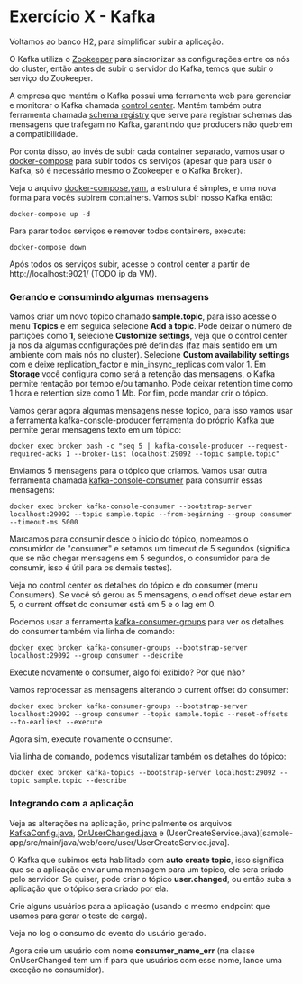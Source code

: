 # Exercício X - Kafka

Voltamos ao banco H2, para simplificar subir a aplicação. 


O Kafka utiliza o [Zookeeper](https://zookeeper.apache.org/) para sincronizar as configurações entre os nós do cluster, então antes de subir o servidor do Kafka, temos que subir o serviço do Zookeeper.

A empresa que mantém o Kafka possui uma ferramenta web para gerenciar e monitorar o Kafka chamada [control center](https://docs.confluent.io/platform/current/control-center/index.html). Mantém também outra ferramenta chamada [schema registry](https://docs.confluent.io/platform/current/control-center/index.html) que serve para registrar schemas das mensagens que trafegam no Kafka, garantindo que producers não quebrem a compatibilidade.

Por conta disso, ao invés de subir cada container separado, vamos usar o [docker-compose](https://docs.docker.com/compose/) para subir todos os serviços (apesar que para usar o Kafka, só é necessário mesmo o Zookeeper e o Kafka Broker).

Veja o arquivo [docker-compose.yam](docker-compose.yml), a estrutura é simples, e uma nova forma para vocês subirem containers. Vamos subir nosso Kafka então:

```
docker-compose up -d
```

Para parar todos serviços e remover todos containers, execute:

```
docker-compose down
```

Após todos os serviços subir, acesse o control center a partir de http://localhost:9021/ (TODO ip da VM).

### Gerando e consumindo algumas mensagens

Vamos criar um novo tópico chamado **sample.topic**, para isso acesse o menu **Topics** e em seguida selecione **Add a topic**. Pode deixar o número de partições como **1**, selecione **Customize settings**, veja que o control center já nos da algumas configurações pré definidas (faz mais sentido em um ambiente com mais nós no cluster). Selecione **Custom availability settings** com e deixe replication_factor e min_insync_replicas com valor 1. Em **Storage** você configura como será a retenção das mensagens, o Kafka permite rentação por tempo e/ou tamanho. Pode deixar retention time como 1 hora e retention size como 1 Mb. Por fim, pode mandar crir o tópico.

Vamos gerar agora algumas mensagens nesse topico, para isso vamos usar a ferramenta [kafka-console-producer](https://docs.cloudera.com/runtime/7.2.7/kafka-managing/topics/kafka-manage-cli-producer.html) ferramenta do próprio Kafka que permite gerar mensagens texto em um tópico: 

```
docker exec broker bash -c "seq 5 | kafka-console-producer --request-required-acks 1 --broker-list localhost:29092 --topic sample.topic"
```

Enviamos 5 mensagens para o tópico que criamos. Vamos usar outra ferramenta chamada [kafka-console-consumer](https://docs.cloudera.com/runtime/7.2.7/kafka-managing/topics/kafka-manage-cli-consumer.html) para consumir essas mensagens:

```
docker exec broker kafka-console-consumer --bootstrap-server localhost:29092 --topic sample.topic --from-beginning --group consumer --timeout-ms 5000
```

Marcamos para consumir desde o inicio do tópico, nomeamos o consumidor de "consumer" e setamos um timeout de 5 segundos (significa que se não chegar mensagens em 5 segundos, o consumidor para de consumir, isso é útil para os demais testes). 



Veja no control center os detalhes do tópico e do consumer (menu Consumers). Se você só gerou as 5 mensagens, o end offset deve estar em 5, o current offset do consumer está em 5 e o lag em 0.

Podemos usar a ferramenta [kafka-consumer-groups](https://docs.cloudera.com/runtime/7.2.7/kafka-managing/topics/kafka-manage-cli-cgroups.html) para ver os detalhes do consumer também via linha de comando:

```
docker exec broker kafka-consumer-groups --bootstrap-server localhost:29092 --group consumer --describe
```

Execute novamente o consumer, algo foi exibido? Por que não?

Vamos reprocessar as mensagens alterando o current offset do consumer:

```
docker exec broker kafka-consumer-groups --bootstrap-server localhost:29092 --group consumer --topic sample.topic --reset-offsets --to-earliest --execute
```

Agora sim, execute novamente o consumer.
 

Via linha de comando, podemos visutalizar também os detalhes do tópico: 

```
docker exec broker kafka-topics --bootstrap-server localhost:29092 --topic sample.topic --describe
```

### Integrando com a aplicação

Veja as alterações na aplicação, principalmente os arquivos [KafkaConfig.java](sample-app/src/main/java/web/KafkaConfig.java), [OnUserChanged.java](sample-app/src/main/java/web/core/user/OnUserChanged.java) e (UserCreateService.java)[sample-app/src/main/java/web/core/user/UserCreateService.java].

O Kafka que subimos está habilitado com **auto create topic**, isso significa que se a aplicação enviar uma mensagem para um tópico, ele sera criado pelo servidor. Se quiser, pode criar o tópico **user.changed**, ou então suba a aplicação que o tópico sera criado por ela.

Crie alguns usuários para a aplicação (usando o mesmo endpoint que usamos para gerar o teste de carga).

Veja no log o consumo do evento do usuário gerado. 

Agora crie um usuário com nome **consumer_name_err** (na classe OnUserChanged tem um if para que usuários com esse nome, lance uma exceção no consumidor).
